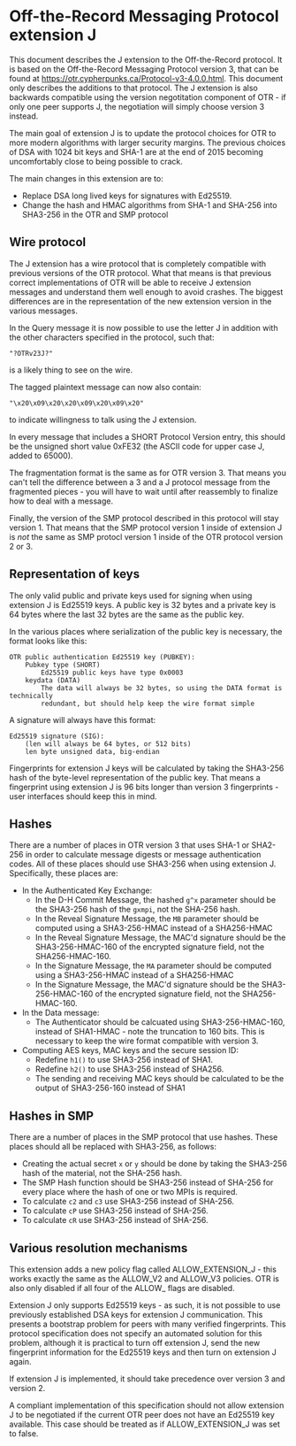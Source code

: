# Off-the-Record Messaging Protocol extension J

This document describes the J extension to the Off-the-Record protocol. It is based on the Off-the-Record Messaging Protocol version 3, that can be found at https://otr.cypherpunks.ca/Protocol-v3-4.0.0.html. This document only describes the additions to that protocol. The J extension is also backwards compatible using the version negotitation component of OTR - if only one peer supports J, the negotiation will simply choose version 3 instead.

The main goal of extension J is to update the protocol choices for OTR to more modern algorithms with larger security margins. The previous choices of DSA with 1024 bit keys and SHA-1 are at the end of 2015 becoming uncomfortably close to being possible to crack.

The main changes in this extension are to:

- Replace DSA long lived keys for signatures with Ed25519.
- Change the hash and HMAC algorithms from SHA-1 and SHA-256 into SHA3-256 in the OTR and SMP protocol

## Wire protocol

The J extension has a wire protocol that is completely compatible with previous versions of the OTR protocol. What that means is that previous correct implementations of OTR will be able to receive J extension messages and understand them well enough to avoid crashes. The biggest differences are in the representation of the new extension version in the various messages.

In the Query message it is now possible to use the letter J in addition with the other characters specified in the protocol, such that:

`"?OTRv23J?"`

is a likely thing to see on the wire.

The tagged plaintext message can now also contain:

`"\x20\x09\x20\x20\x09\x20\x09\x20"`

to indicate willingness to talk using the J extension.

In every message that includes a SHORT Protocol Version entry, this should be the unsigned short value 0xFE32 (the ASCII code for upper case J, added to 65000).

The fragmentation format is the same as for OTR version 3. That means you can't tell the difference between a 3 and a J protocol message from the fragmented pieces - you will have to wait until after reassembly to finalize how to deal with a message.

Finally, the version of the SMP protocol described in this protocol will stay version 1. That means that the SMP protocol version 1 inside of extension J is _not_ the same as SMP protocl version 1 inside of the OTR protocol version 2 or 3.

## Representation of keys

The only valid public and private keys used for signing when using extension J is Ed25519 keys. A public key is 32 bytes and a private key is 64 bytes where the last 32 bytes are the same as the public key.

In the various places where serialization of the public key is necessary, the format looks like this:

```
OTR public authentication Ed25519 key (PUBKEY):
    Pubkey type (SHORT)
        Ed25519 public keys have type 0x0003
    keydata (DATA)
        The data will always be 32 bytes, so using the DATA format is technically
        redundant, but should help keep the wire format simple
```

A signature will always have this format:

```
Ed25519 signature (SIG):
    (len will always be 64 bytes, or 512 bits)
    len byte unsigned data, big-endian
```

Fingerprints for extension J keys will be calculated by taking the SHA3-256 hash of the byte-level representation of the public key. That means a fingerprint using extension J is 96 bits longer than version 3 fingerprints - user interfaces should keep this in mind.

## Hashes

There are a number of places in OTR version 3 that uses SHA-1 or SHA2-256 in order to calculate message digests or message authentication codes. All of these places should use SHA3-256 when using extension J. Specifically, these places are:

- In the Authenticated Key Exchange:
    - In the D-H Commit Message, the hashed `g^x` parameter should be the SHA3-256 hash of the `gxmpi`, not the SHA-256 hash.
    - In the Reveal Signature Message, the `MB` parameter should be computed using a SHA3-256-HMAC instead of a SHA256-HMAC
    - In the Reveal Signature Message, the MAC'd signature should be the SHA3-256-HMAC-160 of the encrypted signature field, not the SHA256-HMAC-160.
    - In the Signature Message, the `MA` parameter should be computed using a SHA3-256-HMAC instead of a SHA256-HMAC
    - In the Signature Message, the MAC'd signature should be the SHA3-256-HMAC-160 of the encrypted signature field, not the SHA256-HMAC-160.
- In the Data message:
    - The Authenticator should be calcuated using SHA3-256-HMAC-160, instead of SHA1-HMAC - note the truncation to 160 bits. This is necessary to keep the wire format compatible with version 3.
- Computing AES keys, MAC keys and the secure session ID:
    - Redefine `h1()` to use SHA3-256 instead of SHA1.
    - Redefine `h2()` to use SHA3-256 instead of SHA256.
    - The sending and receiving MAC keys should be calculated to be the output of SHA3-256-160 instead of SHA1
    
## Hashes in SMP

There are a number of places in the SMP protocol that use hashes. These places should all be replaced with SHA3-256, as follows:

- Creating the actual secret `x` or `y` should be done by taking the SHA3-256 hash of the material, not the SHA-256 hash.
- The SMP Hash function should be SHA3-256 instead of SHA-256 for every place where the hash of one or two MPIs is required.
- To calculate `c2` and `c3` use SHA3-256 instead of SHA-256.
- To calculate `cP` use SHA3-256 instead of SHA-256.
- To calculate `cR` use SHA3-256 instead of SHA-256.

## Various resolution mechanisms

This extension adds a new policy flag called ALLOW_EXTENSION_J - this works exactly the same as the ALLOW_V2 and ALLOW_V3 policies. OTR is also only disabled if all four of the ALLOW_ flags are disabled.

Extension J only supports Ed25519 keys - as such, it is not possible to use previously established DSA keys for extension J communication. This presents a bootstrap problem for peers with many verified fingerprints. This protocol specification does not specify an automated solution for this problem, although it is practical to turn off extension J, send the new fingerprint information for the Ed25519 keys and then turn on extension J again.

If extension J is implemented, it should take precedence over version 3 and version 2.

A compliant implementation of this specification should not allow extension J to be negotiated if the current OTR peer does not have an Ed25519 key available. This case should be treated as if ALLOW_EXTENSION_J was set to false.
